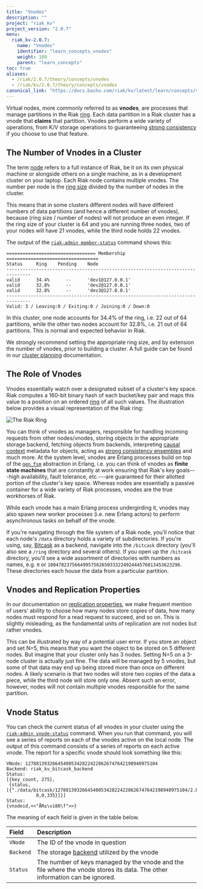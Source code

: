 ```yaml
---
title: "Vnodes"
description: ""
project: "riak_kv"
project_version: "2.0.7"
menu:
  riak_kv-2.0.7:
    name: "Vnodes"
    identifier: "learn_concepts_vnodes"
    weight: 109
    parent: "learn_concepts"
toc: true
aliases:
  - /riak/2.0.7/theory/concepts/vnodes
  - /riak/kv/2.0.7/theory/concepts/vnodes
canonical_link: "https://docs.basho.com/riak/kv/latest/learn/concepts/vnodes"
---
```



[concept causal context]: /riak/kv/2.0.7/learn/concepts/causal-context
[concept clusters ring]: /riak/kv/2.0.7/learn/concepts/clusters/#the-ring
[concept replication]: /riak/kv/2.0.7/learn/concepts/replication
[concept strong consistency]: /riak/kv/2.0.7/concepts/strong-consistency
[glossary node]: /riak/kv/2.0.7/learn/glossary/#node
[glossary ring]: /riak/kv/2.0.7/learn/glossary/#ring
[plan backend]: /riak/kv/2.0.7/setup/planning/backend
[plan cluster capacity]: /riak/kv/2.0.7/setup/planning/cluster-capacity
[use admin riak cli]: /riak/kv/2.0.7/using/admin/riak-cli


Virtual nodes, more commonly referred to as **vnodes**, are processes
that manage partitions in the Riak [ring][glossary ring]. Each data
partition in a Riak cluster has a vnode that **claims** that partition.
Vnodes perform a wide variety of operations, from K/V storage operations
to guaranteeing [strong consistency][concept strong consistency] if you choose to use that
feature.

## The Number of Vnodes in a Cluster

The term [node][glossary node] refers to a full instance of Riak,
be it on its own physical machine or alongside others on a single
machine, as in a development cluster on your laptop. Each Riak node
contains multiple vnodes. The number per node is the [ring
size][concept clusters ring] divided by the number of nodes in the cluster.

This means that in some clusters different nodes will have different
numbers of data partitions (and hence a different number of vnodes),
because (ring size / number of nodes) will not produce an even integer.
If the ring size of your cluster is 64 and you are running three nodes,
two of your nodes will have 21 vnodes, while the third node holds 22
vnodes.

The output of the [`riak-admin member-status`][use admin riak cli]
command shows this:

```
================================= Membership ==================================
Status     Ring    Pending    Node
-------------------------------------------------------------------------------
valid      34.4%      --      'dev1@127.0.0.1'
valid      32.8%      --      'dev2@127.0.0.1'
valid      32.8%      --      'dev3@127.0.0.1'
-------------------------------------------------------------------------------
Valid: 3 / Leaving:0 / Exiting:0 / Joining:0 / Down:0
```

In this cluster, one node accounts for 34.4% of the ring, i.e. 22 out of
64 partitions, while the other two nodes account for 32.8%, i.e. 21 out
of 64 partitions. This is normal and expected behavior in Riak.

We strongly recommend setting the appropriate ring size, and by
extension the number of vnodes, prior to building a cluster. A full
guide can be found in our [cluster planning][plan cluster capacity] documentation.

## The Role of Vnodes

Vnodes essentially watch over a designated subset of a cluster's key
space. Riak computes a 160-bit binary hash of each bucket/key pair and
maps this value to a position on an ordered [ring][concept clusters ring]
of all such values. The illustration below provides a visual
representation of the Riak ring:

![The Riak
Ring](http://docs.basho.com/shared/2.0.2/images/riak-ring.png?1416296175)

You can think of vnodes as managers, responsible for handling incoming
requests from other nodes/vnodes, storing objects in the appropriate
storage backend, fetching objects from backends, interpreting [causal
context][concept causal context] metadata for objects, acting as [strong consistency
ensembles][concept strong consistency] and much
more.  At the system level, vnodes are Erlang processes build on top of
the [`gen_fsm`](http://www.erlang.org/doc/design_principles/fsm.html)
abstraction in Erlang, i.e. you can think of vnodes as **finite state
machines** that are constantly at work ensuring that Riak's key
goals---high availability, fault tolerance, etc.---are guaranteed for
their allotted portion of the cluster's key space. Whereas nodes are
essentially a passive container for a wide variety of Riak processes,
vnodes are the true workhorses of Riak.

While each vnode has a main Erlang process undergirding it, vnodes may
also spawn new worker processes (i.e. new Erlang actors) to perform
asynchronous tasks on behalf of the vnode.

If you're navigating through the file system of a Riak node, you'll
notice that each node's `/data` directory holds a variety of
subdirectories. If you're using, say, [Bitcask](/riak/kv/2.0.7/setup/planning/backend/bitcask) as a backend, navigate
into the `/bitcask` directory (you'll also see a `/ring` directory and
several others). If you open up the `/bitcask` directory, you'll see a
wide assortment of directories with numbers as names, e.g. `0` or
`1004782375664995756265033322492444576013453623296`. These directories
each house the data from a particular partition.

## Vnodes and Replication Properties

In our documentation on [replication properties][concept replication], we make frequent
mention of users' ability to choose how many nodes store copies of
data, how many nodes must respond for a read request to succeed, and so
on. This is slightly misleading, as the fundamental units of replication
are not nodes but rather vnodes.

This can be illustrated by way of a potential user error.  If you store
an object and set N=5, this means that you want the object to be stored
on 5 different nodes. But imagine that your cluster only has 3 nodes.
Setting N=5 on a 3-node cluster is actually just fine. The data will be
managed by 5 vnodes, but some of that data may end up being stored more
than once on different nodes. A likely scenario is that two nodes will
store two copies of the data a piece, while the third node will store
only one. Absent such an error, however, nodes will not contain multiple
vnodes responsible for the same partition.

## Vnode Status

You can check the current status of all vnodes in your cluster using the
[`riak-admin vnode-status`][use admin riak cli]
command. When you run that command, you will see a series of reports on
each of the vnodes active on the local node. The output of this command
consists of a series of reports on each active vnode. The report for a
specific vnode should look something like this:

```
VNode: 1278813932664540053428224228626747642198940975104
Backend: riak_kv_bitcask_backend
Status:
[{key_count, 275},
 {status,[{"./data/bitcask/1278813932664540053428224228626747642198940975104/2.bitcask.data",
           0,0,335}]}]
Status:
{vnodeid,<<"ÅR±\vi80\f">>}
```

The meaning of each field is given in the table below.

Field | Description
:-----|:-----------
`VNode` | The ID of the vnode in question
`Backend` | The storage [backend][plan backend] utilized by the vnode
`Status` | The number of keys managed by the vnode and the file where the vnode stores its data. The other information can be ignored.
